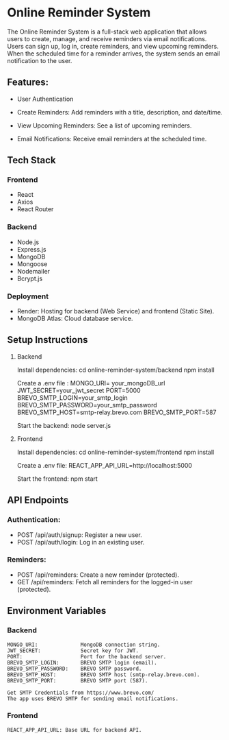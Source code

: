 # Online Reminder System
The Online Reminder System is a full-stack web application that allows users to create, manage, and receive reminders via email notifications. Users can sign up, log in, create reminders, and view upcoming reminders. When the scheduled time for a reminder arrives, the system sends an email notification to the user.

## Features:

- User Authentication

- Create Reminders: Add reminders with a title, description, and date/time.

- View Upcoming Reminders: See a list of upcoming reminders.

- Email Notifications: Receive email reminders at the scheduled time.

## Tech Stack
### Frontend

- React
- Axios
- React Router

### Backend

- Node.js
- Express.js
- MongoDB
- Mongoose
- Nodemailer
- Bcrypt.js

### Deployment
- Render: Hosting for backend (Web Service) and frontend (Static Site).
- MongoDB Atlas: Cloud database service.




## Setup Instructions
1. Backend

    Install dependencies:
        cd online-reminder-system/backend
        npm install

    Create a .env file :
        MONGO_URI= your_mongoDB_url
        JWT_SECRET=your_jwt_secret
        PORT=5000
        BREVO_SMTP_LOGIN=your_smtp_login
        BREVO_SMTP_PASSWORD=your_smtp_password
        BREVO_SMTP_HOST=smtp-relay.brevo.com
        BREVO_SMTP_PORT=587

    Start the backend:
        node server.js
    
2. Frontend

    Install dependencies:
        cd online-reminder-system/frontend
        npm install
    
    Create a .env file:
        REACT_APP_API_URL=http://localhost:5000
    
    Start the frontend:
        npm start

## API Endpoints
### Authentication:
- POST /api/auth/signup: Register a new user.
- POST /api/auth/login: Log in an existing user.

### Reminders:
- POST /api/reminders: Create a new reminder (protected).
- GET /api/reminders: Fetch all reminders for the logged-in user (protected).

## Environment Variables
### Backend
    
    MONGO_URI:              MongoDB connection string.
    JWT_SECRET:             Secret key for JWT.
    PORT:                   Port for the backend server.
    BREVO_SMTP_LOGIN:       BREVO SMTP login (email).
    BREVO_SMTP_PASSWORD:    BREVO SMTP password.
    BREVO_SMTP_HOST:        BREVO SMTP host (smtp-relay.brevo.com).
    BREVO_SMTP_PORT:        BREVO SMTP port (587).

    Get SMTP Credentials from https://www.brevo.com/
    The app uses BREVO SMTP for sending email notifications. 

### Frontend
    REACT_APP_API_URL: Base URL for backend API.